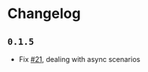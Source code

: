 # Changelog

## `0.1.5`

* Fix [#21](https://github.com/react-tracing/react-tracing/issues/21),
	dealing with async scenarios
